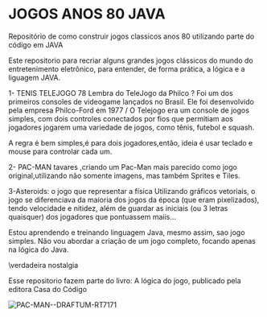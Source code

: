 # JOGOS ANOS 80 JAVA
Repositório de como construir jogos classicos  anos 80 utilizando parte do código
em JAVA


Este  repositorio para recriar alguns grandes  jogos clássicos do mundo
do entretenimento eletrônico, para  entender, de forma prática, a lógica
e a liguagem JAVA.

 1-  TENIS TELEJOGO 78
 Lembra do TeleJogo da Philco ? Foi um dos primeiros consoles de 
 videogame lançados no Brasil. Ele foi desenvolvido pela empresa
 Philco-Ford em 1977 / O Telejogo era um console de jogos simples, 
 com dois controles conectados por fios que permitiam aos jogadores
 jogarem uma variedade de jogos, como tênis, futebol e squash.

A regra é bem  simples,é para dois jogadores,então, ideia é usar 
teclado e mouse para controlar cada um. 

 2- PAC-MAN tavares ,criando um Pac-Man mais parecido como
 jogo original,utilizando não somente imagens, mas também
 Sprites e Tiles.

3-Asteroids: o jogo que  representar a física
Utilizando gráficos vetoriais, o jogo se diferenciava da maioria dos jogos
da época (que eram pixelizados), tendo velocidade e nitidez, além de guardar
as iniciais (ou 3 letras quaisquer) dos jogadores que pontuassem maiis...

Estou aprendendo e treinando  linguagem Java, mesmo assim, 
sao jogo simples. Não vou  abordar a criação de um jogo completo, 
focando apenas na lógica do Java.



\\verdadeira nostalgia

Esse repositorio fazem parte do 
livro: A lógica do jogo, publicado pela editora Casa do Código


![PAC-MAN--DRAFTUM-RT7171](https://github.com/rogtavares/JOGOS-ANOS80_JAVA/assets/91990479/71ae1ef7-a435-4317-b1e3-b1febde58898)

